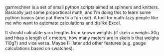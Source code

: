 garnrechner is a set of small python scripts aimed at spinners and knitters. Basically just some proportional math, and I'm doing this to learn some python basics (and put them to a fun use). A tool for math-lazy people like me who want to automate calculations and dislike Excel.

It should calculate yarn lengths from known weights (if skein a weighs 30g and hhas a length of x meters, how many meters are in skein b that weighs 110g?) and vice versa. Maybe I'll later add other features (e.g. gauge calculations based on swatches).
